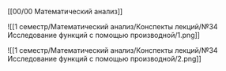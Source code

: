 [[00/00 Математический анализ]]

![[1 семестр/Математический анализ/Конспекты лекций/№34 Исследование функций с помощью производной/1.png]]

![[1 семестр/Математический анализ/Конспекты лекций/№34 Исследование функций с помощью производной/2.png]]